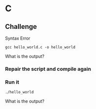 # C

## Challenge
Syntax Error

    gcc hello_world.c -o hello_world

What is the output?

### Repair the script and compile again

### Run it

    ./hello_world


What is the output?

